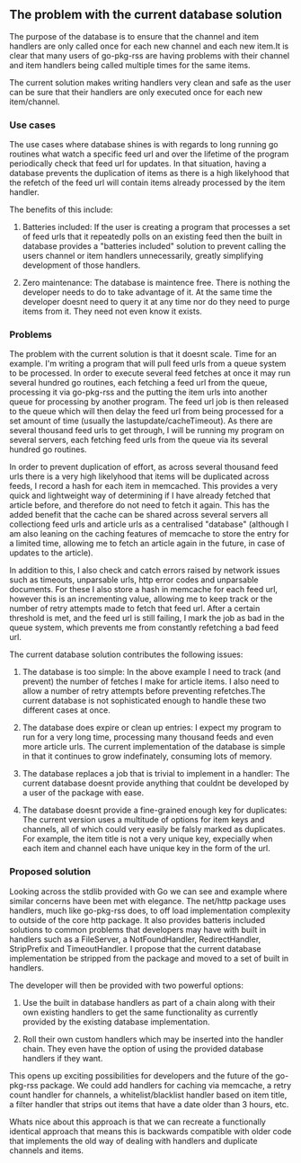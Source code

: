 
## The problem with the current database solution

The purpose of the database is to ensure that the channel and item handlers are only called once for each new channel and each new item.It is clear that many users of go-pkg-rss are having problems with their channel and item handlers being called multiple times for the same items.

The current solution makes writing handlers very clean and safe as the user can be sure that their handlers are only executed once for each new item/channel.

### Use cases ###

The use cases where database shines is with regards to long running go routines what watch a specific feed url and over the lifetime of the program periodically check that feed url for updates. In that situation, having a database prevents the duplication of items as there is a high likelyhood that the refetch of the feed url will contain items already processed by the item handler.

The benefits of this include:

1) Batteries included: If the user is creating a program that processes a set of feed urls that it repeatedly polls on an existing feed then the built in database provides a "batteries included" solution to prevent calling the users channel or item handlers unnecessarily, greatly simplifying development of those handlers.

2) Zero maintenance: The database is maintence free. There is nothing the developer needs to do to take advantage of it. At the same time the developer doesnt need to query it at any time nor do they need to purge items from it. They need not even know it exists.

### Problems

The problem with the current solution is that it doesnt scale. Time for an example. I'm writing a program that will pull feed urls from a queue system to be processed. In order to execute several feed fetches at once it may run several hundred go routines, each fetching a feed url from the queue, processing it via go-pkg-rss and the putting the item urls into another queue for processing by another program. The feed url job is then released to the queue which will then delay the feed url from being processed for a set amount of time (usually the lastupdate/cacheTimeout). As there are several thousand feed urls to get through, I will be running my program on several servers, each fetching feed urls from the queue via its several hundred go routines.

In order to prevent duplication of effort, as across several thousand feed urls there is a very high likelyhood that items will be duplicated across feeds, I record a hash for each item in memcached. This provides a very quick and lightweight way of determining if I have already fetched that article before, and therefore do not need to fetch it again. This has the added benefit that the cache can be shared across several servers all collectiong feed urls and article urls as a centralised "database" (although I am also leaning on the caching features of memcache to store the entry for a limited time, allowing me to fetch an article again in the future, in case of updates to the article).

In addition to this, I also check and catch errors raised by network issues such as timeouts, unparsable urls, http error codes and unparsable documents. For these I also store a hash in memcache for each feed url, however this is an incrementing value, allowing me to keep track or the number of retry attempts made to fetch that feed url. After a certain threshold is met, and the feed url is still failing, I mark the job as bad in the queue system, which prevents me from constantly refetching a bad feed url.

The current database solution contributes the following issues:

1) The database is too simple: In the above example I need to track (and prevent) the number of fetches I make for article items. I also need to allow a number of retry attempts before preventing refetches.The current database is not sophisticated enough to handle these two different cases at once.

2) The database does expire or clean up entries: I expect my program to run for a very long time, processing many thousand feeds and even more article urls. The current implementation of the database is simple in that it continues to grow indefinately, consuming lots of memory.

3) The database replaces a job that is trivial to implement in a handler: The current database doesnt provide anything that couldnt be developed by a user of the package with ease.

4) The database doesnt provide a fine-grained enough key for duplicates: The current version uses a multitude of options for item keys and channels, all of which could very easily be falsly marked as duplicates. For example, the item title is not a very unique key, expecially when each item and channel each have unique key in the form of the url.

### Proposed solution

Looking across the stdlib provided with Go we can see and example where similar concerns have been met with elegance. The net/http package uses handlers, much like go-pkg-rss does, to off load implementation complexity to outside of the core http package. It also provides batteris included solutions to common problems that developers may have with built in handlers such as a FileServer, a NotFoundHandler, RedirectHandler, StripPrefix and TimeoutHandler. I propose that the current database implementation be stripped from the package and moved to a set of built in handlers.

The developer will then be provided with two powerful options:

1) Use the built in database handlers as part of a chain along with their own existing handlers to get the same functionality as currently provided by the existing database implementation.

2) Roll their own custom handlers which may be inserted into the handler chain. They even have the option of using the provided database handlers if they want.

This opens up exciting possibilities for developers and the future of the go-pkg-rss package. We could add handlers for caching via memcache, a retry count handler for channels, a whitelist/blacklist handler based on item title, a filter handler that strips out items that have a date older than 3 hours, etc.

Whats nice about this approach is that we can recreate a functionally identical approach that means this is backwards compatible with older code that implements the old way of dealing with handlers and duplicate channels and items.
